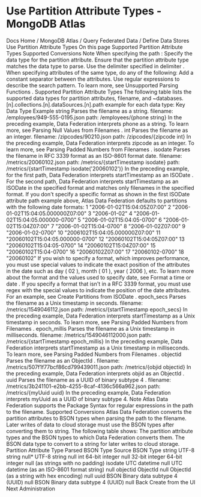 # Use Partition Attribute Types - MongoDB Atlas


Docs Home / MongoDB Atlas / Query Federated Data / Define Data Stores Use Partition Attribute Types On this page Supported Partition Attribute Types Supported Conversions Note When specifying the path : Specify the data type for the partition attribute. Ensure that the partition attribute type matches the data type to parse. Use the delimiter specified in delimiter . When specifying attributes of the same type, do any of the following: Add a constant separator between the attributes. Use regular expressions to describe the search pattern. To learn more,
see Unsupported Parsing Functions . Supported Partition Attribute Types The following table lists the supported data types for partition
attributes, filename, and ~databases.[n].collections.[n].dataSources.[n].path example for
each data type: Key Data Type Example string Parses the filename as a string. filename: /employees/949-555-0195.json path: /employees/{phone string} In the preceding example, Data Federation interprets phone as a string. To learn more, see Parsing Null Values from Filenames . int Parses the filename as an integer. filename: /zipcodes/90210.json path: /zipcodes/{zipcode int} In the preceding example, Data Federation interprets zipcode as an integer. To learn more, see Parsing Padded Numbers from Filenames . isodate Parses the filename in RFC 3339 format as an ISO-8601 format date. filename: /metrics/20060102.json path: /metrics/{startTimestamp isodate} path: /metrics/{startTimestamp isodate('20060102')} In the preceding example, for the first path, Data Federation interprets startTimestamp as an ISODate . For the second path,
Data Federation interprets startTimestamp as an ISODate in the specified format and
matches only filenames in the specified format. If you don't specify a specific format as shown in the first ISODate attribute
path example above, Atlas Data Federation defaults to partitions with the
following date formats: 1 "2006-01-02T15:04:05Z07:00" 2 "2006-01-02T15:04:05.000000Z07:00" 3 "2006-01-02" 4 "2006-01-02T15:04:05.000000-0700" 5 "2006-01-02T15:04:05-0700" 6 "2006-01-02T15:04Z07:00" 7 "2006-01-02T15:04-0700" 8 "2006-01-02Z07:00" 9 "2006-01-02-0700" 10 "2006102T15:04:05.000000Z07:00" 11 "20060102T15:04:05.000000-0700" 12 "20060102T15:04:05Z07:00" 13 "20060102T15:04:05-0700" 14 "20060102T15:04Z07:00" 15 "20060102T15:04-0700" 16 "20060102Z07:00" 17 "20060102-0700" 18 "20060102" If you wish to specify a format, which improves performance, you
must use special values to indicate the exact position of the
attributes in the date such as day ( 02 ), month ( 01 ),
year ( 2006 ), etc. To learn more about the format and the
values used to specify date, see Format a time or date .
If you specify a format that isn't in a RFC 3339 format, you must use
regex with the special values to indicate the position of the
date attributes. For an example, see Create Partitions from ISODate . epoch_secs Parses the filename as a Unix timestamp in seconds. filename: /metrics/1549046112.json path: /metrics/{startTimestamp epoch_secs} In the preceding example, Data Federation interprets startTimestamp as a Unix
timestamp in seconds. To learn more, see Parsing Padded Numbers from Filenames . epoch_millis Parses the filename as a Unix timestamp in milliseconds. filename: /metrics/1549046112000.json path: /metrics/{startTimestamp epoch_millis} In the preceding example, Data Federation interprets startTimestamp as a Unix
timestamp in milliseconds. To learn more, see Parsing Padded Numbers from Filenames . objectid Parses the filename as an ObjectId . filename: /metrics/507f1f77bcf86cd799439011.json path: /metrics/{objid objectid} In the preceding example, Data Federation interprets objid as an ObjectId . uuid Parses the filename as a UUID of binary subtype
4 . filename: /metrics/3b241101-e2bb-4255-8caf-4136c566a962.json path: /metrics/{myUuid uuid} In the preceding example, Data Federation interprets myUuid as a UUID of binary subtype 4. Note Atlas Data Federation supports the Package Syntax for regular expressions
in the path to the filename. Supported Conversions Atlas Data Federation converts the partition attributes to BSON types when parsing the path to the filename. Later writes of data to cloud storage must use the BSON types
after converting them to string. The following table shows: The partition attribute types and the BSON types to which Data Federation converts
them. The BSON data type to convert to a string for later writes to cloud storage. Partition Attribute Type Parsed BSON Type Source BSON Type string UTF-8 string null* UTF-8 string null int 64-bit integer null 32-bit integer 64-bit integer null (as strings with no padding) isodate UTC datetime null UTC datetime (as an ISO-8601 format string) null objectid ObjectId null ObjectId (as a string
with hex encoding) null uuid BSON Binary data subtype 4 (UUID) null BSON Binary data subtype 4 (UUID) null Back Create from the UI Next Administration
